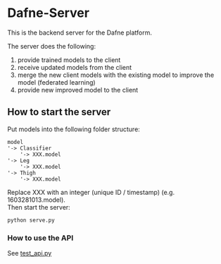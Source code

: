 # Dafne-Server

This is the backend server for the Dafne platform.

The server does the following:
1. provide trained models to the client
2. receive updated models from the client
3. merge the new client models with the existing model to improve the model (federated learning)
4. provide new improved model to the client

## How to start the server
Put models into the following folder structure:
```
model
'-> Classifier
    '-> XXX.model
'-> Leg
    '-> XXX.model
'-> Thigh
    '-> XXX.model
```
Replace XXX with an integer (unique ID / timestamp) (e.g. 1603281013.model).  
Then start the server:  
```
python serve.py
```


### How to use the API
See [test_api.py](test_api.py)
